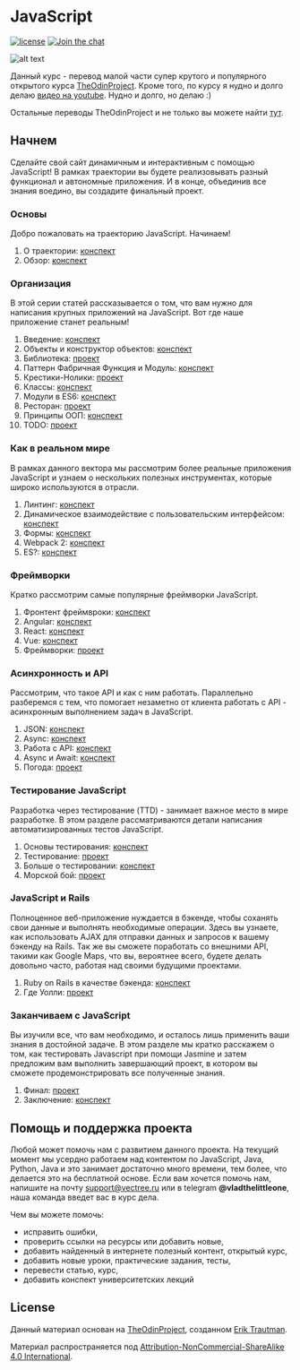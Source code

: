 # JavaScript

[![license][license-badge]][LICENSE] 
[![Join the chat](https://img.shields.io/discord/436599210427547658?color=%23eb4e4e&label=discord&logo=discord&logoColor=white)](https://discord.gg/Qb2fBdR)

![alt text](https://sun9-7.userapi.com/c841624/v841624284/28b96/aJT1-hf8yts.jpg)

Данный курс - перевод малой части супер крутого и популярного открытого курса [TheOdinProject](https://www.theodinproject.com). Кроме того, по курсу я нудно и долго делаю [видео на youtube](https://www.youtube.com/channel/UCIdJPWbEsoJr5Xz_sHqI9oQ). Нудно и долго, но делаю :) 

Остальные переводы TheOdinProject и не только вы можете найти [тут](https://github.com/vectree/resources).

## Начнем

Сделайте свой сайт динамичным и интерактивным с помощью JavaScript! В рамках траектории вы будете реализовывать разный функционал и автономные приложения. И в конце, объединив все знания воедино, вы создадите финальный проект.

### Основы

Добро пожаловать на траекторию JavaScript. Начинаем!

1. О траектории: [конспект](https://github.com/vectree/resources/blob/master/text/00112.md)
2. Обзор: [конспект](https://github.com/vectree/resources/blob/master/text/00113.md)

### Организация

В этой серии статей рассказывается о том, что вам нужно для написания крупных приложений на JavaScript. Вот где наше приложение станет реальным!

1. Введение: [конспект](https://github.com/vectree/resources/blob/master/text/00114.md)
2. Объекты и конструктор объектов: [конспект](https://github.com/vectree/resources/blob/master/text/00115.md)
3. Библиотека: [проект](https://github.com/vectree/resources/blob/master/tasks/00154.md)
4. Паттерн Фабричная Функция и Модуль: [конспект](https://github.com/vectree/resources/blob/master/text/00116.md)
5. Крестики-Нолики: [проект](https://github.com/vectree/resources/blob/master/tasks/00155.md)
6. Классы: [конспект](https://github.com/vectree/resources/blob/master/text/00117.md)
7. Модули в ES6: [конспект](https://github.com/vectree/resources/blob/master/text/00132.md)
8. Ресторан: [проект](https://github.com/vectree/resources/blob/master/tasks/00156.md)
9. Принципы ООП: [конспект](https://github.com/vectree/resources/blob/master/text/00138.md)
8. TODO: [проект](https://github.com/vectree/resources/blob/master/tasks/00157.md)

### Как в реальном мире

В рамках данного вектора мы рассмотрим более реальные приложения JavaScript и узнаем о нескольких полезных инструментах, которые широко используются в отрасли.

1. Линтинг: [конспект](https://github.com/vectree/resources/blob/master/text/00139.md)
2. Динамическое взаимодействие с пользовательским интерфейсом: [конспект](https://github.com/vectree/resources/blob/master/text/00140.md)
3. Формы: [конспект](https://github.com/vectree/resources/blob/master/text/00141.md)
4. Webpack 2: [конспект](https://github.com/vectree/resources/blob/master/text/00142.md)
5. ES?: [конспект](https://github.com/vectree/resources/blob/master/text/00143.md)

### Фреймворки

Кратко рассмотрим самые популярные фреймворки JavaScript.

1. Фронтент фреймвроки: [конспект](https://github.com/vectree/resources/blob/master/text/00144.md)
2. Angular: [конспект](https://github.com/vectree/resources/blob/master/text/00145.md)
3. React: [конспект](https://github.com/vectree/resources/blob/master/text/00146.md)
4. Vue: [конспект](https://github.com/vectree/resources/blob/master/text/00147.md)
5. Фреймворки: [проект](https://github.com/vectree/resources/blob/master/tasks/00158.md)

### Асинхронность и API

Рассмотрим, что такое API и как с ним работать. Параллельно разберемся с тем, что помогает незаметно от клиента работать с API - асинхронным выполнением задач в JavaScript.

1. JSON: [конспект](https://github.com/vectree/resources/blob/master/text/00148.md)
2. Async: [конспект](https://github.com/vectree/resources/blob/master/text/00149.md)
3. Работа с API: [конспект](https://github.com/vectree/resources/blob/master/text/00150.md)
4. Async и Await: [конспект](https://github.com/vectree/resources/blob/master/text/00151.md)
5. Погода: [проект](https://github.com/vectree/resources/blob/master/tasks/00174.md)

### Тестирование JavaScript

Разработка через тестирование (TTD) - занимает важное место в мире разработке. В этом разделе рассматриваются детали написания автоматизированных тестов JavaScript.

1. Основы тестирования: [конспект](https://github.com/vectree/resources/blob/master/text/00152.md)
2. Тестирование: [проект](https://github.com/vectree/resources/blob/master/tasks/00159.md)
3. Больше о тестировании: [конспект](https://github.com/vectree/resources/blob/master/text/00153.md)
4. Морской бой: [проект](https://github.com/vectree/resources/blob/master/tasks/00160.md)

### JavaScript и Rails

Полноценное веб-приложение нуждается в бэкенде, чтобы соханять свои данные и выполнять необходимые операции. Здесь вы узнаете, как использовать AJAX для отправки данных и запросов к вашему бэкенду на Rails. Так же вы сможете поработать со внешними API, такими как Google Maps, что вы, вероятнее всего, будете делать довольно часто, работая над своими будущими проектами.

1. Ruby on Rails в качестве бэкенда: [конспект](https://github.com/vectree/resources/blob/master/text/00170.md)
2. Где Уолли: [проект](https://github.com/vectree/resources/blob/master/tasks/00071.md)

### Заканчиваем с JavaScript

Вы изучили все, что вам необходимо, и осталось лишь применить ваши знания в достойной задаче. В этом разделе мы кратко расскажем о том, как тестировать Javascript при помощи Jasmine и затем предложим вам выполнить завершающий проект, в котором вы сможете продемонстрировать все полученные знания.

1. Финал: [проект](https://github.com/vectree/resources/blob/master/tasks/00173.md)
2. Заключение: [конспект](https://github.com/vectree/resources/blob/master/text/00176.md)

## Помощь и поддержка проекта

Любой может помочь нам с развитием данного проекта. На текущий момент мы усердно работаем над контентом по JavaScript, Java, Python, Java и это занимает достаточно много времени, тем более, что делается это на бесплатной основе. Если вам хочется помочь нам, напишите на почту support@vectree.ru или в telegram **@vladthelittleone**, наша команда введет вас в курс дела.

Чем вы можете помочь:
- исправить ошибки,
- проверить ссылки на ресурсы или добавить новые,
- добавить найденный в интернете полезный контент, открытый курс,
- добавить новые уроки, практические задания, тесты,
- перевести статью, курс,
- добавить конспект университетских лекций

## License 

Данный материал основан на [TheOdinProject](https://github.com/TheOdinProject), созданном [Erik Trautman](https://github.com/eriktrautman).

Материал распространяется под [Attribution-NonCommercial-ShareAlike 4.0 International](LICENSE.md).

[LICENSE]: ./LICENSE.md
[license-badge]: https://img.shields.io/badge/License-CC%20BY--NC--SA%204.0-lightgrey.svg
